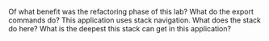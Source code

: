 Of what benefit was the refactoring phase of this lab?
What do the export commands do?
This application uses stack navigation. What does the stack do here? What is the deepest this stack can get in this application?